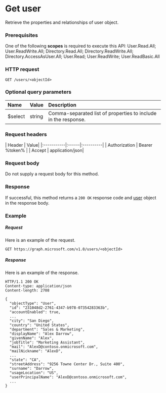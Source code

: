 # Get user

Retrieve the properties and relationships of user object.
### Prerequisites
One of the following **scopes** is required to execute this API: 
User.Read.All; User.ReadWrite.All; Directory.Read.All; Directory.ReadWrite.All; Directory.AccessAsUser.All; User.Read; User.ReadWrite; User.ReadBasic.All
### HTTP request
<!-- { "blockType": "ignored" } -->
```http
GET /users/<objectId>

```
### Optional query parameters
|Name|Value|Description|
|:---------------|:--------|:-------|
|$select|string|Comma-separated list of properties to include in the response.|

### Request headers
| Header       | Value|
|:-----------|:------|:----------|
| Authorization  | Bearer %token%  |
| Accept  | application/json|

### Request body
Do not supply a request body for this method.
### Response
If successful, this method returns a `200 OK` response code and [user](../resources/user.md) object in the response body.
### Example
##### Request
Here is an example of the request.
<!-- {
  "blockType": "request",
  "name": "get_user"
}-->
```http
GET https://graph.microsoft.com/v1.0/users/<objectId>
```
##### Response
Here is an example of the response.
<!-- {
  "blockType": "response",
  "truncated": false,
  "@odata.type": "microsoft.graph.user"
} -->
```http
HTTP/1.1 200 OK
Content-type: application/json
Content-length: 2708

{
  "objectType": "User",
  "id": "231048d2-2761-4347-b978-07354283363b",
  "accountEnabled": true,
  ...
  "city": "San Diego",
  "country": "United States",
  "department": "Sales & Marketing",
  "displayName": "Alex Darrow",
  "givenName": "Alex",
  "jobTitle": "Marketing Assistant",
  "mail": "AlexD@contoso.onmicrosoft.com",
  "mailNickname": "AlexD",
  ...
  "state": "CA",
  "streetAddress": "9256 Towne Center Dr., Suite 400",
  "surname": "Darrow",
  "usageLocation": "US",
  "userPrincipalName": "AlexD@contoso.onmicrosoft.com",
  ...
}
```

<!-- uuid: 8fcb5dbc-d5aa-4681-8e31-b001d5168d79
2015-10-25 14:57:30 UTC -->
<!-- {
  "type": "#page.annotation",
  "description": "Get user",
  "keywords": "",
  "section": "documentation",
  "tocPath": ""
}-->